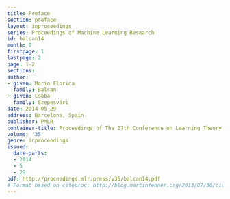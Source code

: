 ```yaml
---
title: Preface
section: preface
layout: inproceedings
series: Proceedings of Machine Learning Research
id: balcan14
month: 0
firstpage: 1
lastpage: 2
page: 1-2
sections: 
author:
- given: Maria Florina
  family: Balcan
- given: Csaba
  family: Szepesvári
date: 2014-05-29
address: Barcelona, Spain
publisher: PMLR
container-title: Proceedings of The 27th Conference on Learning Theory
volume: '35'
genre: inproceedings
issued:
  date-parts:
  - 2014
  - 5
  - 29
pdf: http://proceedings.mlr.press/v35/balcan14.pdf
# Format based on citeproc: http://blog.martinfenner.org/2013/07/30/citeproc-yaml-for-bibliographies/
---
```

